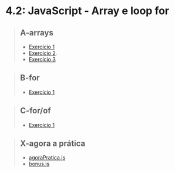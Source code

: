 # 4.2: JavaScript - Array e loop for

> ## A-arrays
> 
> - [Exercício 1](A-arrays/oValorServico.js)
> - [Exercício 2](A-arrays/indiceNoMenu.js).
> - [Exercício 3](A-arrays/adicionaContato.js)

> ## B-for
>
> - [Exercício 1](B-for/listaDeCompras.js)

> ## C-for/of
> 
> - [Exercício 1](C-for-of/nomesNaLista.js)

> ## X-agora a prática
> 
> - [agoraPratica.js](X-agora-a-pratica/agoraPratica.js)
> - [bonus.js](X-agora-a-pratica/bonus.js)
